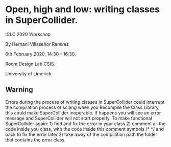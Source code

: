 # Open, high and low: writing classes in SuperCollider.

ICLC 2020 Workshop

By Hernani Villaseñor Ramírez

6th February 2020, 14:30 - 16:30.

Room Design Lab CSIS.

University of Limerick

## Warning
Errors during  the process of writing classes in SuperCollider could interrupt the compilation process of sclang when you Recompile the Class Library, this could make SuperCollider inoperable. If happens you will see an error message and SuperCollider will not start properly. To make functional SuperCollider again: 1) find and fix the error in your class 2) comment all the code inside you class, with the code inside this comment symbols /* */ and back to fix the error later 3) take away of the compilation path the folder that contains the error class.  